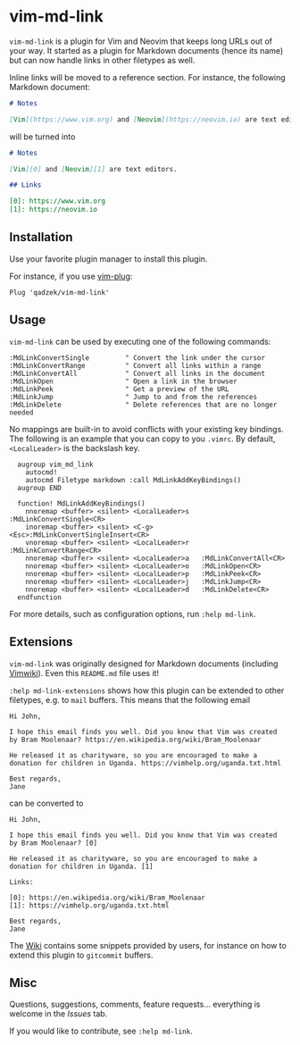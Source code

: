 # vim-md-link

`vim-md-link` is a plugin for Vim and Neovim that keeps long URLs out of your
way. It started as a plugin for Markdown documents (hence its name) but can now
handle links in other filetypes as well.

Inline links will be moved to a reference section. For instance, the following
Markdown document:

```md
# Notes

[Vim](https://www.vim.org) and [Neovim](https://neovim.io) are text editors.
```

will be turned into

```md
# Notes

[Vim][0] and [Neovim][1] are text editors.

## Links

[0]: https://www.vim.org
[1]: https://neovim.io
```

## Installation

Use your favorite plugin manager to install this plugin.

For instance, if you use [vim-plug][2]:

```vim
Plug 'qadzek/vim-md-link'
```

## Usage

`vim-md-link` can be used by executing one of the following commands:

```vim
:MdLinkConvertSingle         " Convert the link under the cursor
:MdLinkConvertRange          " Convert all links within a range
:MdLinkConvertAll            " Convert all links in the document
:MdLinkOpen                  " Open a link in the browser
:MdLinkPeek                  " Get a preview of the URL
:MdLinkJump                  " Jump to and from the references
:MdLinkDelete                " Delete references that are no longer needed
```

No mappings are built-in to avoid conflicts with your existing key bindings.
The following is an example that you can copy to you `.vimrc`. By default,
`<LocalLeader>` is the backslash key.

```vim
  augroup vim_md_link
    autocmd!
    autocmd Filetype markdown :call MdLinkAddKeyBindings()
  augroup END

  function! MdLinkAddKeyBindings()
    nnoremap <buffer> <silent> <LocalLeader>s   :MdLinkConvertSingle<CR>
    inoremap <buffer> <silent> <C-g>       <Esc>:MdLinkConvertSingleInsert<CR>
    vnoremap <buffer> <silent> <LocalLeader>r   :MdLinkConvertRange<CR>
    nnoremap <buffer> <silent> <LocalLeader>a   :MdLinkConvertAll<CR>
    nnoremap <buffer> <silent> <LocalLeader>o   :MdLinkOpen<CR>
    nnoremap <buffer> <silent> <LocalLeader>p   :MdLinkPeek<CR>
    nnoremap <buffer> <silent> <LocalLeader>j   :MdLinkJump<CR>
    nnoremap <buffer> <silent> <LocalLeader>d   :MdLinkDelete<CR>
  endfunction
```

For more details, such as configuration options, run `:help md-link`.

## Extensions

`vim-md-link` was originally designed for Markdown documents (including
[Vimwiki][0]). Even this `README.md` file uses it!

`:help md-link-extensions` shows how this plugin can be extended to other
filetypes, e.g. to `mail` buffers. This means that the following email

```text
Hi John,

I hope this email finds you well. Did you know that Vim was created
by Bram Moolenaar? https://en.wikipedia.org/wiki/Bram_Moolenaar

He released it as charityware, so you are encouraged to make a
donation for children in Uganda. https://vimhelp.org/uganda.txt.html

Best regards,
Jane
```

can be converted to

```text
Hi John,

I hope this email finds you well. Did you know that Vim was created
by Bram Moolenaar? [0]

He released it as charityware, so you are encouraged to make a
donation for children in Uganda. [1]

Links:

[0]: https://en.wikipedia.org/wiki/Bram_Moolenaar
[1]: https://vimhelp.org/uganda.txt.html

Best regards,
Jane
```

The [Wiki][1] contains some snippets provided by users, for instance on how to
extend this plugin to `gitcommit` buffers.

## Misc

Questions, suggestions, comments, feature requests... everything is welcome in
the _Issues_ tab.

If you would like to contribute, see `:help md-link`.

[0]: https://github.com/vimwiki/vimwiki
[1]: https://github.com/qadzek/vim-md-link/wiki
[2]: https://github.com/junegunn/vim-plug
